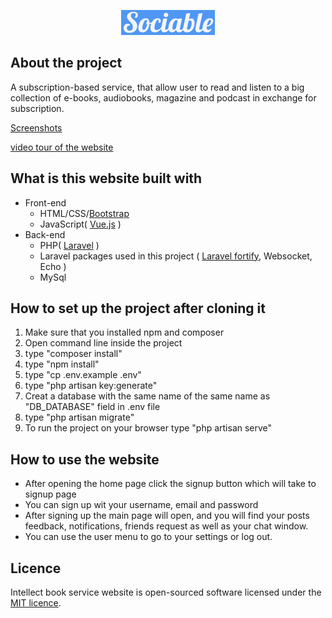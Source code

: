<p align="center"><img src="public/images/Sociable-logo.png"></p>
<h2>About the project</h2>
<p>
A subscription-based service, that allow user to read and listen to a big collection of e-books, audiobooks, magazine and podcast in exchange for subscription.</p>
<a href="#"><p>Screenshots</p></a>
<a href="#">video tour of the website</a>
<h2>What is this website built with</h2>
<ul>
<li>
Front-end
<ul>
<li>HTML/CSS/<a href="https://getbootstrap.com/">Bootstrap</a></li>
<li>JavaScript( <a href="https://vuejs.org/">Vue.js</a> )</li>

</ul>
</li>
<li>
Back-end
<ul>
<li>PHP( <a href="https://laravel.com/">Laravel</a> )</li>
<li>Laravel packages used in this project ( <a href="https://laravel.com/docs/8.x/fortify">Laravel fortify</a>, Websocket, Echo )
<li>MySql</li>
</ul>
</li>
</ul>


<h2>
How to set up the project after cloning it
</h2>
<ol>
<li>Make sure that you installed npm and composer</li>
<li>Open command line inside the project</li>
<li>type "composer install"</li>
<li>type "npm install"</li>
<li>type "cp .env.example .env"</li>
<li>type "php artisan key:generate"</li>
<li>Creat a database with the same name of the same name as "DB_DATABASE" field in .env file</li>
<li>type "php artisan migrate"</li>
<li>To run the project on your browser type "php artisan serve"</li>
</ol>
<h2>How to use the website</h2>
<ul>
<li>After opening the home page click the signup button which will take to signup page</li>
<li>You can sign up wit your username, email and password </li>
<li>After signing up the main page will open, and you will find your posts feedback, notifications, friends request as well as your chat window.</li>
<li>You can use the user menu to go to your settings or log out.</li>

</ul>
<h2>
Licence
</h2>
<p>
Intellect book service website is open-sourced software licensed under the <a href="/LICENSE">MIT licence</a>.
</p>


